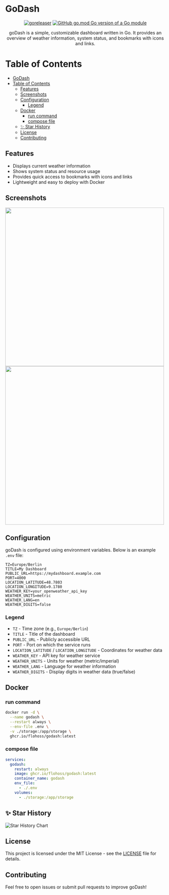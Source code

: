 # GoDash

<div align="center">

[![goreleaser](https://github.com/flohoss/godash/actions/workflows/release.yaml/badge.svg?branch=main)](https://github.com/flohoss/godash/actions/workflows/release.yaml)
[![GitHub go.mod Go version of a Go module](https://img.shields.io/github/go-mod/go-version/gomods/athens.svg)](https://github.com/flohoss/godash)

goDash is a simple, customizable dashboard written in Go. It provides an overview of weather information, system status, and bookmarks with icons and links.

</div>

# Table of Contents

- [GoDash](#godash)
- [Table of Contents](#table-of-contents)
  - [Features](#features)
  - [Screenshots](#screenshots)
  - [Configuration](#configuration)
    - [Legend](#legend)
  - [Docker](#docker)
    - [run command](#run-command)
    - [compose file](#compose-file)
  - [✨ Star History](#-star-history)
  - [License](#license)
  - [Contributing](#contributing)

## Features
- Displays current weather information
- Shows system status and resource usage
- Provides quick access to bookmarks with icons and links
- Lightweight and easy to deploy with Docker

## Screenshots

<img src="img/dark.webp" width="500px">

<img src="img/light.webp" width="500px">

## Configuration

goDash is configured using environment variables. Below is an example `.env` file:

```
TZ=Europe/Berlin
TITLE=My Dashboard
PUBLIC_URL=https://mydashboard.example.com
PORT=4000
LOCATION_LATITUDE=48.7803
LOCATION_LONGITUDE=9.1780
WEATHER_KEY=your_openweather_api_key
WEATHER_UNITS=metric
WEATHER_LANG=en
WEATHER_DIGITS=false
```

### Legend
- `TZ` - Time zone (e.g., `Europe/Berlin`)
- `TITLE` - Title of the dashboard
- `PUBLIC_URL` - Publicly accessible URL
- `PORT` - Port on which the service runs
- `LOCATION_LATITUDE` / `LOCATION_LONGITUDE` - Coordinates for weather data
- `WEATHER_KEY` - API key for weather service
- `WEATHER_UNITS` - Units for weather (metric/imperial)
- `WEATHER_LANG` - Language for weather information
- `WEATHER_DIGITS` - Display digits in weather data (true/false)

## Docker

### run command

```sh
docker run -d \
  --name godash \
  --restart always \
  --env-file .env \
  -v ./storage:/app/storage \
  ghcr.io/flohoss/godash:latest
```

### compose file

```yaml
services:
  godash:
    restart: always
    image: ghcr.io/flohoss/godash:latest
    container_name: godash
    env_file:
      - ./.env
    volumes:
      - ./storage:/app/storage
```

## ✨ Star History

<picture>
  <source media="(prefers-color-scheme: dark)" srcset="https://api.star-history.com/svg?repos=flohoss/godash&type=Date&theme=dark" />
  <source media="(prefers-color-scheme: light)" srcset="https://api.star-history.com/svg?repos=flohoss/godash&type=Date" />
  <img alt="Star History Chart" src="https://api.star-history.com/svg?repos=flohoss/godash&type=Date" />
</picture>

## License
This project is licensed under the MIT License - see the [LICENSE](https://github.com/flohoss/godash/blob/main/LICENSE) file for details.

## Contributing
Feel free to open issues or submit pull requests to improve goDash!
